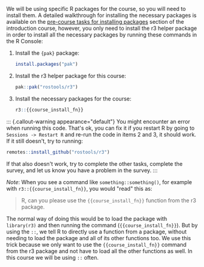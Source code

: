 We will be using specific R packages for the course, so you will need to
install them. A detailed walkthrough for installing the necessary
packages is available on the [pre-course tasks for installing
packages](https://r-cubed-intro.rostools.org/preamble/pre-course.html#installing-r-packages)
section of the introduction course, however, you only need to install
the r3 helper package in order to install all the necessary packages by
running these commands in the R Console:

1.  Install the `{pak}` package:

    ``` r
    install.packages("pak")
    ```

2.  Install the r3 helper package for this course:

    ``` r
    pak::pak("rostools/r3")
    ```

3.  Install the necessary packages for the course:

    ``` r
    r3::{{course_install_fn}}
    ```

::: {.callout-warning appearance="default"}
You might encounter an error when running this code. That's ok, you can
fix it if you restart R by going to `Sessions -> Restart R` and re-run
the code in items 2 and 3, it should work. If it still doesn't, try to
running:

``` r
remotes::install_github("rostools/r3")
```

If that also doesn't work, try to complete the other tasks, complete the
survey, and let us know you have a problem in the survey.
:::

*Note*: When you see a command like `something::something()`, for
example with `r3::{{course_install_fn}}`, you would "read" this as:

> R, can you please use the `{{course_install_fn}}` function from the r3
> package.

The normal way of doing this would be to load the package with
`library(r3)` and then running the command (`{{course_install_fn}}`).
But by using the `::`, we tell R to directly use a function from a
package, without needing to load the package and all of its other
functions too. We use this trick because we only want to use the
`{{course_install_fn}}` command from the r3 package and not have to load
all the other functions as well. In this course we will be using `::`
often.
